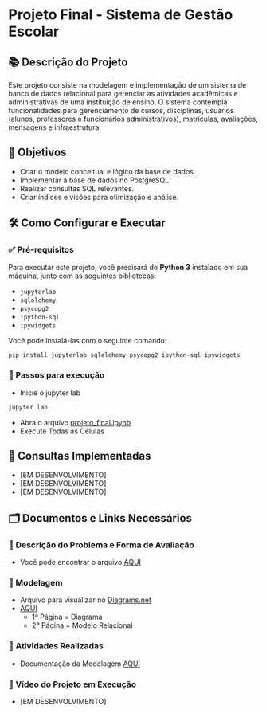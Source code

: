 # Projeto Final - Sistema de Gestão Escolar

## 📚 Descrição do Projeto

Este projeto consiste na modelagem e implementação de um sistema de banco de dados relacional para gerenciar as atividades acadêmicas e administrativas de uma instituição de ensino. O sistema contempla funcionalidades para gerenciamento de cursos, disciplinas, usuários (alunos, professores e funcionários administrativos), matrículas, avaliações, mensagens e infraestrutura.

## 🎯 Objetivos

- Criar o modelo conceitual e lógico da base de dados.
- Implementar a base de dados no PostgreSQL.
- Realizar consultas SQL relevantes.
- Criar índices e visões para otimização e análise.

## 🛠️ Como Configurar e Executar

### ✅ Pré-requisitos

Para executar este projeto, você precisará do **Python 3** instalado em sua máquina, junto com as seguintes bibliotecas:

- `jupyterlab`
- `sqlalchemy`
- `psycopg2`
- `ipython-sql`
- `ipywidgets`

Você pode instalá-las com o seguinte comando:

```bash
pip install jupyterlab sqlalchemy psycopg2 ipython-sql ipywidgets
```

### 🚀 Passos para execução
 - Inicie o jupyter lab
```bash
jupyter lab
```

 - Abra o arquivo [projeto_final.ipynb](documentos/projeto_final.ipynb)
 - Execute Todas as Células

## 🔎 Consultas Implementadas
 - [EM DESENVOLVIMENTO]
 - [EM DESENVOLVIMENTO]
 - [EM DESENVOLVIMENTO]

## 🗂️ Documentos e Links Necessários

### 📝 Descrição do Problema e Forma de Avaliação
 - Você pode encontrar o arquivo [AQUI](documentos/descricao_projeto_final_bd.pdf)

### 📝 Modelagem
 - Arquivo para visualizar no [Diagrams.net](https://app.diagrams.net/)
 - [AQUI](documentos/der_sistema_gestao_escolar)
    - 1ª Página = Diagrama
    - 2ª Página = Modelo Relacional

### 📝 Atividades Realizadas
 - Documentação da Modelagem [AQUI](documentos/Documentação%20do%20Projeto%20Final.docx)

### 🎥 Vídeo do Projeto em Execução
 - [EM DESENVOLVIMENTO]


